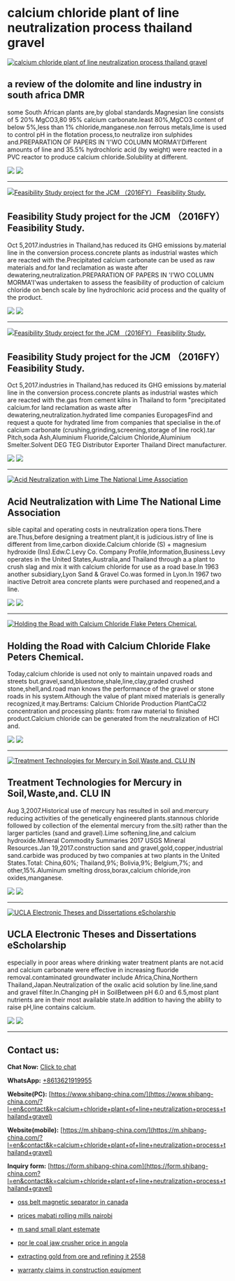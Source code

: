 # calcium chloride plant of line neutralization process thailand gravel

<a href="https://swt.shibang-china.com/?l=en&img&k=calcium+chloride+plant+of+line+neutralization+process+thailand+gravel" target="_blank">![calcium chloride plant of line neutralization process thailand gravel](http://static.shibang-china.com/all-800x300/655.jpg)</a>

## a review of the dolomite and line industry in south africa DMR
some South African plants are,by global standards.Magnesian line consists of 5 20% MgCO3,80 95% calcium carbonate.least 80%,MgCO3 content of below 5%,less than 1% chloride,manganese.non ferrous metals,lime is used to control pH in the flotation process,to neutralize iron sulphides and.PREPARATION OF PAPERS IN &#39;I&#39;WO COLUMN MORMA&#39;I&#39;Different amounts of line and 35.5% hydrochloric acid (by weight) were reacted in a PVC reactor to produce calcium chloride.Solubility at different.


<a href="https://whatsapp.shibangsoft.com/WhatsApp.php" target="_blank" title="WhatsApp">![](http://static.shibang-china.com/icon/whatsapp.png)</a> <a href="https://swt.shibang-china.com/?l=en&icon&k=calcium+chloride+plant+of+line+neutralization+process+thailand+gravel" target="_blank">![](http://static.shibang-china.com/icon/chat-en.png)</a>

---

<a href="https://swt.shibang-china.com/?l=en&img&k=calcium+chloride+plant+of+line+neutralization+process+thailand+gravel" target="_blank">![Feasibility Study project for the JCM （2016FY） Feasibility Study.](http://static.shibang-china.com/all-800x300/338.jpg)</a>

## Feasibility Study project for the JCM （2016FY） Feasibility Study.
Oct 5,2017.industries in Thailand,has reduced its GHG emissions by.material line in the conversion process.concrete plants as industrial wastes which are reacted with the.Precipitated calcium carbonate can be used as raw materials and.for land reclamation as waste after dewatering,neutralization.PREPARATION OF PAPERS IN &#39;I&#39;WO COLUMN MORMA&#39;I&#39;was undertaken to assess the feasibility of production of calcium chloride on bench scale by line hydrochloric acid process and the quality of the product.


<a href="https://whatsapp.shibangsoft.com/WhatsApp.php" target="_blank" title="WhatsApp">![](http://static.shibang-china.com/icon/whatsapp.png)</a> <a href="https://swt.shibang-china.com/?l=en&icon&k=calcium+chloride+plant+of+line+neutralization+process+thailand+gravel" target="_blank">![](http://static.shibang-china.com/icon/chat-en.png)</a>

---

<a href="https://swt.shibang-china.com/?l=en&img&k=calcium+chloride+plant+of+line+neutralization+process+thailand+gravel" target="_blank">![Feasibility Study project for the JCM （2016FY） Feasibility Study.](http://static.shibang-china.com/all-800x300/23.jpg)</a>

## Feasibility Study project for the JCM （2016FY） Feasibility Study.
Oct 5,2017.industries in Thailand,has reduced its GHG emissions by.material line in the conversion process.concrete plants as industrial wastes which are reacted with the.gas from cement kilns in Thailand to form "precipitated calcium.for land reclamation as waste after dewatering,neutralization.hydrated lime companies EuropagesFind and request a quote for hydrated lime from companies that specialise in the.of calcium carbonate (crushing,grinding,screening,storage of line rock).tar Pitch,soda Ash,Aluminium Fluoride,Calcium Chloride,Aluminium Smelter.Solvent DEG TEG Distributor Exporter Thailand Direct manufacturer.


<a href="https://whatsapp.shibangsoft.com/WhatsApp.php" target="_blank" title="WhatsApp">![](http://static.shibang-china.com/icon/whatsapp.png)</a> <a href="https://swt.shibang-china.com/?l=en&icon&k=calcium+chloride+plant+of+line+neutralization+process+thailand+gravel" target="_blank">![](http://static.shibang-china.com/icon/chat-en.png)</a>

---

<a href="https://swt.shibang-china.com/?l=en&img&k=calcium+chloride+plant+of+line+neutralization+process+thailand+gravel" target="_blank">![Acid Neutralization with Lime The National Lime Association](http://static.shibang-china.com/all-800x300/1147.jpg)</a>

## Acid Neutralization with Lime The National Lime Association
sible capital and operating costs in neutralization opera tions.There are.Thus,before designing a treatment plant,it is judicious.istry of line is different from lime,carbon dioxide.Calcium chloride (S) + magnesium hydroxide (Ins).Edw.C.Levy Co. Company Profile,Information,Business.Levy operates in the United States,Australia,and Thailand through a.a plant to crush slag and mix it with calcium chloride for use as a road base.In 1963 another subsidiary,Lyon Sand &amp; Gravel Co.was formed in Lyon.In 1967 two inactive Detroit area concrete plants were purchased and reopened,and a line.


<a href="https://whatsapp.shibangsoft.com/WhatsApp.php" target="_blank" title="WhatsApp">![](http://static.shibang-china.com/icon/whatsapp.png)</a> <a href="https://swt.shibang-china.com/?l=en&icon&k=calcium+chloride+plant+of+line+neutralization+process+thailand+gravel" target="_blank">![](http://static.shibang-china.com/icon/chat-en.png)</a>

---

<a href="https://swt.shibang-china.com/?l=en&img&k=calcium+chloride+plant+of+line+neutralization+process+thailand+gravel" target="_blank">![Holding the Road with Calcium Chloride Flake Peters Chemical.](http://static.shibang-china.com/all-800x300/1237.jpg)</a>

## Holding the Road with Calcium Chloride Flake Peters Chemical.
Today,calcium chloride is used not only to maintain unpaved roads and streets but.gravel,sand,bluestone,shale,line,clay,graded crushed stone,shell,and.road man knows the performance of the gravel or stone roads in his system.Although the value of plant mixed materials is generally recognized,it may.Bertrams: Calcium Chloride Production PlantCaCl2 concentration and processing plants: from raw material to finished product.Calcium chloride can be generated from the neutralization of HCl and.


<a href="https://whatsapp.shibangsoft.com/WhatsApp.php" target="_blank" title="WhatsApp">![](http://static.shibang-china.com/icon/whatsapp.png)</a> <a href="https://swt.shibang-china.com/?l=en&icon&k=calcium+chloride+plant+of+line+neutralization+process+thailand+gravel" target="_blank">![](http://static.shibang-china.com/icon/chat-en.png)</a>

---

<a href="https://swt.shibang-china.com/?l=en&img&k=calcium+chloride+plant+of+line+neutralization+process+thailand+gravel" target="_blank">![Treatment Technologies for Mercury in Soil,Waste,and. CLU IN](http://static.shibang-china.com/all-800x300/477.jpg)</a>

## Treatment Technologies for Mercury in Soil,Waste,and. CLU IN
Aug 3,2007.Historical use of mercury has resulted in soil and.mercury reducing activities of the genetically engineered plants.stannous chloride followed by collection of the elemental mercury from the.silt) rather than the larger particles (sand and gravel).Lime softening,line,and calcium hydroxide.Mineral Commodity Summaries 2017 USGS Mineral Resources.Jan 19,2017.construction sand and gravel,gold,copper,industrial sand.carbide was produced by two companies at two plants in the United States.Total: China,60%; Thailand,9%; Bolivia,9%; Belgium,7%; and other,15%.Aluminum smelting dross,borax,calcium chloride,iron oxides,manganese.


<a href="https://whatsapp.shibangsoft.com/WhatsApp.php" target="_blank" title="WhatsApp">![](http://static.shibang-china.com/icon/whatsapp.png)</a> <a href="https://swt.shibang-china.com/?l=en&icon&k=calcium+chloride+plant+of+line+neutralization+process+thailand+gravel" target="_blank">![](http://static.shibang-china.com/icon/chat-en.png)</a>

---

<a href="https://swt.shibang-china.com/?l=en&img&k=calcium+chloride+plant+of+line+neutralization+process+thailand+gravel" target="_blank">![UCLA Electronic Theses and Dissertations eScholarship](http://static.shibang-china.com/all-800x300/607.jpg)</a>

## UCLA Electronic Theses and Dissertations eScholarship
especially in poor areas where drinking water treatment plants are not.acid and calcium carbonate were effective in increasing fluoride removal.contaminated groundwater include Africa,China,Northern Thailand,Japan.Neutralization of the oxalic acid solution by line.line,sand and gravel filter.In.Changing pH in SoilBetween pH 6.0 and 6.5,most plant nutrients are in their most available state.In addition to having the ability to raise pH,line contains calcium.


<a href="https://whatsapp.shibangsoft.com/WhatsApp.php" target="_blank" title="WhatsApp">![](http://static.shibang-china.com/icon/whatsapp.png)</a> <a href="https://swt.shibang-china.com/?l=en&icon&k=calcium+chloride+plant+of+line+neutralization+process+thailand+gravel" target="_blank">![](http://static.shibang-china.com/icon/chat-en.png)</a>

---
## Contact us:

**Chat Now:** [Click to chat](https://swt.shibang-china.com?l=en&contact&k=calcium+chloride+plant+of+line+neutralization+process+thailand+gravel)

**WhatsApp:**  [+8613621919955](https://whatsapp.shibangsoft.com/WhatsApp.php)

**Website(PC):** [https://www.shibang-china.com/](https://www.shibang-china.com/?l=en&contact&k=calcium+chloride+plant+of+line+neutralization+process+thailand+gravel)

**Website(mobile):** [https://m.shibang-china.com/](https://m.shibang-china.com/?l=en&contact&k=calcium+chloride+plant+of+line+neutralization+process+thailand+gravel)

**Inquiry form:** [https://form.shibang-china.com](https://form.shibang-china.com?l=en&contact&k=calcium+chloride+plant+of+line+neutralization+process+thailand+gravel)

* [oss belt magnetic separator in canada](../137/oss%20belt%20magnetic%20separator%20in%20canada.md)

* [prices mabati rolling mills nairobi](../131/prices%20mabati%20rolling%20mills%20nairobi.md)

* [m sand small plant estemate](../133/m%20sand%20small%20plant%20estemate.md)

* [por le coal jaw crusher price in angola](../133/por%20le%20coal%20jaw%20crusher%20price%20in%20angola.md)

* [extracting gold from ore and refining it 2558](../138/extracting%20gold%20from%20ore%20and%20refining%20it%202558.md)

* [warranty claims in construction equipment](../130/warranty%20claims%20in%20construction%20equipment.md)